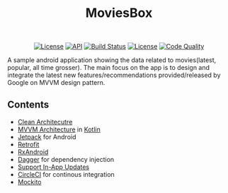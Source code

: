 <h1 align="center">MoviesBox</h1><br>

<p align="center">
  <a href="https://opensource.org/licenses/Apache-2.0"><img alt="License" src="https://img.shields.io/badge/License-Apache%202.0-blue.svg"/></a>
  <a href="https://android-arsenal.com/api?level=21"><img alt="API" src="https://img.shields.io/badge/API-21%2B-brightgreen.svg?style=flat"/></a>
  <a href="https://github.com/DevAnuragGarg/MovieBox/actions"><img alt="Build Status" src="https://https://github.com/DevAnuragGarg/MovieBox/workflows/Android%20CI/badge.svg"/></a> 
  <a href="https://github.com/DevAnuragGarg"><img alt="License" src="https://img.shields.io/static/v1?label=GitHub&message=DevAnuragGarg&color=C51162"/></a> 
  <a href="https://app.codacy.com/manual/DevAnuragGarg/FilmiReview-MVVM-Android-Architecture?utm_source=github.com&utm_medium=referral&utm_content=DevAnuragGarg/FilmiReview-MVVM-Android-Architecture&utm_campaign=Badge_Grade_Dashboard"><img alt="Code Quality" src="https://api.codacy.com/project/badge/Grade/d0b4a437877e4578af4c33d44850d2db"/></a> 
</p>

A sample android application showing the data related to movies(latest, popular, all time grosser). The main focus on the app is to design and integrate the latest new features/recommendations provided/released by Google on MVVM design pattern.

## Contents
- [Clean Architecutre](https://blog.cleancoder.com/uncle-bob/2012/08/13/the-clean-architecture.html)
- [MVVM Architecture](https://en.wikipedia.org/wiki/Model%E2%80%93view%E2%80%93viewmodel) in [Kotlin](https://kotlinlang.org/)
- [Jetpack](https://developer.android.com/jetpack) for Android
- [Retrofit](https://square.github.io/retrofit/)
- [RxAndroid](https://github.com/ReactiveX/RxAndroid)
- [Dagger](https://square.github.io/dagger/) for dependency injection
- [Support In-App Updates](https://developer.android.com/guide/app-bundle/in-app-updates)
- [CircleCI](https://circleci.com/) for continous integration
- [Mockito](https://site.mockito.org)
